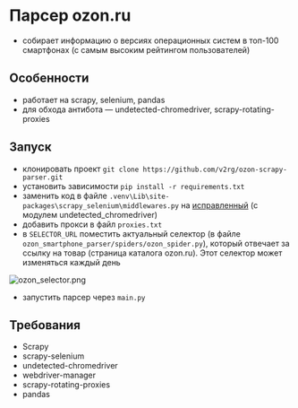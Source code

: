 # Парсер ozon.ru
- собирает информацию о версиях операционных систем в топ-100 смартфонах (с самым высоким рейтингом пользователей)

## Особенности
- работает на scrapy, selenium, pandas
- для обхода антибота — undetected-chromedriver, scrapy-rotating-proxies

## Запуск
- клонировать проект `git clone https://github.com/v2rg/ozon-scrapy-parser.git`
- установить зависимости `pip install -r requirements.txt`
- заменить код в файле `.venv\Lib\site-packages\scrapy_selenium\middlewares.py` на [исправленный](https://gist.github.com/v2rg/d288575f1523d983a683ff9864f8ec56) (с модулем undetected_chromedriver)
- добавить прокси в файл `proxies.txt`
- в `SELECTOR_URL` поместить актуальный селектор (в файле `ozon_smartphone_parser/spiders/ozon_spider.py`), который отвечает за ссылку на товар (страница каталога ozon.ru). Этот селектор может изменяться каждый день

![ozon_selector.png](https://s8d6.turboimg.net/sp/3659becf0a18a8f3d54915c086097d90/ozon_selector.png)

- запустить парсер через `main.py`

## Требования
- Scrapy
- scrapy-selenium
- undetected-chromedriver
- webdriver-manager
- scrapy-rotating-proxies
- pandas
